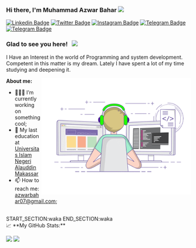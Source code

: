 
### Hi there, I'm Muhammad Azwar Bahar <img src="https://media.giphy.com/media/hvRJCLFzcasrR4ia7z/giphy.gif" width="25px">


[![Linkedin Badge](https://img.shields.io/badge/-LinkedIn-0e76a8?style=flat-square&logo=Linkedin&logoColor=white)](https://linkedin.com/in/azwar-bahar)
[![Twitter Badge](https://img.shields.io/badge/-Twitter-00acee?style=flat-square&logo=Twitter&logoColor=white)](https://twitter.com/azwarbahar)
[![Instagram Badge](https://img.shields.io/badge/-Instagram-e4405f?style=flat-square&logo=Instagram&logoColor=white)](https://instagram.com/azwar.exe/)
[![Telegram Badge](https://img.shields.io/badge/-Telegram-0088cc?style=flat-square&logo=Telegram&logoColor=white)](https://t.me/azwarbahar)
[![Telegram Badge](https://img.shields.io/badge/-Whatsapp-25d366?style=flat-square&logo=Whatsapp&logoColor=white)](https://wa.me/6282394865570)

### Glad to see you here! &nbsp; ![](https://visitor-badge.glitch.me/badge?page_id=azwarbahar.azwarbahar)

I Have an Interest in the world of Programming and system development. Competent in this matter is my dream. Lately I have spent a lot of my time studying and deepening it. 

<img align="right" alt="GIF" src="https://github.com/azwarbahar/azwarbahar/blob/main/coding.gif?raw=true" width="408" height="318" />

**About me:**
- 👨🏻‍💻 I’m currently working on something cool;
- :school: My last education at [Universitas Islam Negeri Alauddin Makassar](https://uin-alauddin.ac.id)
- 📫 How to reach me: azwarbahar07@gmail.com;

</br>
START_SECTION:waka
END_SECTION:waka

</br>
📈 **My GitHub Stats:**

<p>
  <img height="180em" src="https://github-readme-stats.vercel.app/api?username=azwarbahar&show_icons=true&hide_border=true&&count_private=true&include_all_commits=true" />
  <img height="180em" src="https://github-readme-stats.vercel.app/api/top-langs/?username=azwarbahar&exclude_repo=KNN-Image-Classification&show_icons=true&hide_border=true&layout=compact&langs_count=8"/>
</p>

<!--
**azwarbahar/azwarbahar** is a ✨ _special_ ✨ repository because its `README.md` (this file) appears on your GitHub profile.-->
<!--
Here are some ideas to get you started:

- 🔭 I’m currently working on ...
- 🌱 I’m currently learning ...
- 👯 I’m looking to collaborate on ...
- 🤔 I’m looking for help with ...
- 💬 Ask me about ...
- 📫 How to reach me: ...
- 😄 Pronouns: ...
- ⚡ Fun fact: ...
-->
